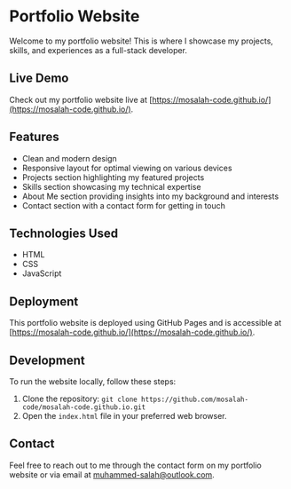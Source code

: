 # Portfolio Website

Welcome to my portfolio website! This is where I showcase my projects, skills, and experiences as a full-stack developer.

## Live Demo

Check out my portfolio website live at [https://mosalah-code.github.io/](https://mosalah-code.github.io/).

## Features

- Clean and modern design
- Responsive layout for optimal viewing on various devices
- Projects section highlighting my featured projects
- Skills section showcasing my technical expertise
- About Me section providing insights into my background and interests
- Contact section with a contact form for getting in touch

## Technologies Used

- HTML
- CSS
- JavaScript

## Deployment

This portfolio website is deployed using GitHub Pages and is accessible at [https://mosalah-code.github.io/](https://mosalah-code.github.io/).

## Development

To run the website locally, follow these steps:

1. Clone the repository: `git clone https://github.com/mosalah-code/mosalah-code.github.io.git`
2. Open the `index.html` file in your preferred web browser.

## Contact

Feel free to reach out to me through the contact form on my portfolio website or via email at [muhammed-salah@outlook.com](mailto:muhammed-salah@outlook.com).
